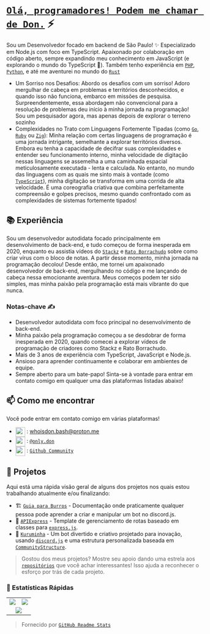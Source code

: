 # [`Olá, programadores! Podem me chamar de Don.`]() ⚡  <img src="https://komarev.com/ghpvc/?username=whoisdon&style=flat-square" alt="" align="center" />

Sou um Desenvolvedor focado em backend de São Paulo! ✨ Especializado em Node.js com foco em TypeScript. Apaixonado por colaboração em código aberto, sempre expandindo meu conhecimento em JavaScript (e explorando o mundo do TypeScript 👀). Também tenho experiência em [`PHP`], [`Python`], e até me aventurei no mundo do [`Rust`]

- Um Sorriso nos Desafios: Abordo os desafios com um sorriso! Adoro mergulhar de cabeça em problemas e territórios desconhecidos, e quando isso não funciona, embarco em missões de pesquisa. Surpreendentemente, essa abordagem não convencional para a resolução de problemas deu início à minha jornada na programação! Sou um pesquisador agora, mas apenas depois de explorar o terreno sozinho
- Complexidades no Trato com Linguagens Fortemente Tipadas (como [`Go`], [`Ruby`] ou [`Zig`]): Minha relação com certas linguagens de programação é uma jornada intrigante, semelhante a explorar territórios diversos. Embora eu tenha a capacidade de decifrar suas complexidades e entender seu funcionamento interno, minha velocidade de digitação nessas linguagens se assemelha a uma caminhada espacial meticulosamente executada - lenta e calculada. No entanto, no mundo das linguagens com as quais me sinto mais à vontade (como [`TypeScript`]), minha digitação se transforma em uma corrida de alta velocidade. É uma coreografia criativa que combina perfeitamente compreensão e golpes precisos, mesmo quando confrontado com as complexidades de sistemas fortemente tipados!

## 📚 Experiência

Sou um desenvolvedor autodidata focado principalmente em desenvolvimento de back-end, e tudo começou de forma inesperada em 2020, enquanto eu assistia vídeos do [`Stackz`] e [`Rato Borrachudo`] sobre como criar vírus com o bloco de notas. A partir desse momento, minha jornada na programação decolou! Desde então, me tornei um apaixonado desenvolvedor de back-end, mergulhando no código e me lançando de cabeça nessa emocionante aventura. Meus começos podem ter sido simples, mas minha paixão pela programação está mais vibrante do que nunca.

### Notas-chave ✍️

- Desenvolvedor autodidata com foco principal no desenvolvimento de back-end.
- Minha paixão pela programação começou a se desdobrar de forma inesperada em 2020, quando comecei a explorar vídeos de programação de criadores como Stackz e Rato Borrachudo.
- Mais de 3 anos de experiência com TypeScript, JavaScript e Node.js.
- Ansioso para aprender continuamente e colaborar em ambientes de equipe.
- Sempre aberto para um bate-papo! Sinta-se à vontade para entrar em contato comigo em qualquer uma das plataformas listadas abaixo!

## 📫 Como me encontrar

Você pode entrar em contato comigo em várias plataformas!
- <img src="https://i.imgur.com/y8edTyt.png" align="center" width="25" height="25"> :  whoisdon.bash@proton.me
- <img src="https://i.imgur.com/Hi1oMJ5.png" align="center" width="25" height="25"> : [`@only.don`](https://discord.com/users/828677274659586068)
- <img src="https://i.imgur.com/ir5Mt1n.png" align="center" width="25" height="25"> : [`Github Community`](https://github.com/whoisdon)

## 🔭 Projetos

Aqui está uma rápida visão geral de alguns dos projetos nos quais estou trabalhando atualmente e/ou finalizando:

- 🏗️ [`Guia para Burros`] - Documentação onde praticamente qualquer pessoa pode aprender a criar e manipular um bot no discord.js.
- 🚂 [`APIExpress`] - Template de gerenciamento de rotas baseado em classes para [`express.js`].
- 🤖 [`Kuruminha`] - Um bot divertido e criativo projetado para inovação, usando [`discord.js`] e uma estrutura personalizada baseada em [`CommunityStructure`].

> Gostou dos meus projetos? Mostre seu apoio dando uma estrela aos [`repositórios`] que você achar interessantes! Isso ajuda a reconhecer o esforço por trás de cada projeto.

### 👀 Estatísticas Rápidas

<table>
  <tr>
    <td align="center" style="padding=0;width=50%;">
      <img align="center" style="padding=0;" src="https://github-readme-stats.vercel.app/api?username=whoisdon&show_icons=true&title_color=4F8CC9&text_color=9f9f9f&bg_color=151515&hide_border=true&icon_color=4F8CC9&hide_title=true&count_private=true%22" />
    </td>
    <td align="center" style="padding=0;width=50%;">
      <img align="center" style="padding=0;" src="https://github-readme-stats.vercel.app/api/top-langs/?username=whoisdon&layout=compact&title_color=4F8CC9&text_color=9f9f9f&bg_color=151515&hide_border=true&icon_color=4F8CC9&hide=visual%20basic&count_private=true" />
    </td>
  </tr>
  <tr>
    <td align="center" colspan="2" style="padding=0;width=100%;">
      <img align="center" style="padding=0;" src="https://github-readme-activity-graph.vercel.app/graph?username=whoisdon&theme=tokyo-night&custom_title=Whoisdon's%20Contribution%20Graph" />
    </td>
  </tr>
</table>

> Fornecido por [`GitHub Readme Stats`]


<!----------------- LINKS --------------->
[`Ruby`]:                https://www.ruby-lang.org/en/
[`Zig`]:                 https://ziglang.org/
[`PHP`]:                 https://www.php.net/
[`Python`]:              https://www.python.org/
[`TypeScript`]:          https://www.typescriptlang.org/
[`Kotlin`]:              https://kotlinlang.org/
[`Java`]:                https://adoptopenjdk.net/
[`Rust`]:                https://www.rust-lang.org/
[`Go`]:                  https://golang.org
[`Discord`]:             https://discord.com/
[`discord.js`]:          https://discord.js.org/#/
[`express.js`]:          https://expressjs.com/
[`repositórios`]:        https://github.com/whoisdon?tab=repositories
[`GitHub Readme Stats`]: https://github.com/anuraghazra/github-readme-stats

<!--------------- Youtube ----------------->
[`Stackz`]:             https://www.youtube.com/@STACKZOFICIAL
[`Rato Borrachudo`]:    https://www.youtube.com/@RatoBorrachudo

<!--------------- Projects ----------------->
[`CommunityStructure`]: https://github.com/whoisdon/CommunityStructure
[`Guia para Burros`]:   https://github.com/whoisdon/donkeyguide
[`APIExpress`]:         https://github.com/whoisdon/APIExpress
[`Kuruminha`]:          https://github.com/whoisdon/CommunityStructure/tree/Kuruminha
